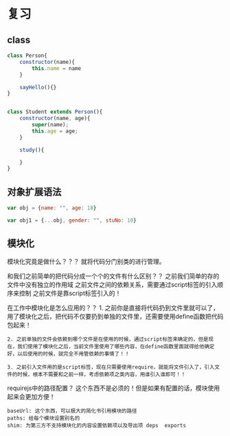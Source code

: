 # 复习

## class
```js
class Person{
    constructor(name){
        this.name = name
    }

    sayHello(){}
}


class Student extends Person(){
    constructor(name, age){
        super(name);
        this.age = age;
    }

    study(){

    }
}

```
## 对象扩展语法
```js
var obj = {name: "", age: 18}

var obj1 = {...obj, gender: "", stuNo: 10}

```


## 模块化
模块化究竟是做什么？？？
    就将代码分门别类的进行管理。

和我们之前简单的把代码分成一个个的文件有什么区别？？
    之前我们简单的存的文件中没有独立的作用域
    之前文件之间的依赖关系，需要通过script标签的引入顺序来控制
    之前文件是靠script标签引入的！

在工作中模块化是怎么应用的？？
    1. 之前你是直接将代码扔到文件里就可以了，用了模块化之后，把代码不仅要扔到单独的文件里，还需要使用define函数把代码包起来！

    2. 之前单独的文件会依赖到哪个文件是在使用的时候，通过script标签来确定的，但是现在，我们使用了模块化之后，当前文件里使用了哪些内容，在define函数里面就得给他确定好，以后使用的时候，就完全不用管依赖的事情了！！

    3. 之前引入文件用的是script标签，现在只需要使用require，就能将文件引入了，引入文件的时候，根本不需要和之前一样，考虑依赖项之类内容，用谁引入谁即可！！

requirejs中的路径配置？
    这个东西不是必须的！但是如果有配置的话，模块使用起来会更加方便！

    baseUrl: 这个东西，可以极大的简化书引用模块的路径
    paths: 给每个模块设置别名的
    shim: 为第三方不支持模块化的内容设置依赖项以及导出项 deps  exports

